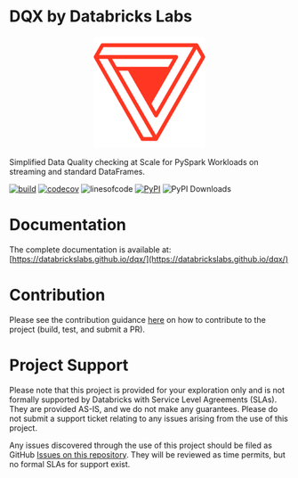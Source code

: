 DQX by Databricks Labs
===

<p align="center">
    <a href="https://github.com/databrickslabs/dqx">
        <img src="./docs/dqx/static/img/logo.svg" class="align-center" width="200" height="200" alt="logo" />
    </a>
</p>

Simplified Data Quality checking at Scale for PySpark Workloads on streaming and standard DataFrames.

[![build](https://github.com/databrickslabs/dqx/actions/workflows/push.yml/badge.svg)](https://github.com/databrickslabs/dqx/actions/workflows/push.yml) 
[![codecov](https://codecov.io/github/databrickslabs/dqx/graph/badge.svg)](https://codecov.io/github/databrickslabs/dqx) 
![linesofcode](https://aschey.tech/tokei/github/databrickslabs/dqx?category=code)
[![PyPI](https://img.shields.io/pypi/v/databricks-labs-dqx?label=pypi%20package&cacheSeconds=3600)](https://pypi.org/project/databricks-labs-dqx/) 
![PyPI Downloads](https://static.pepy.tech/personalized-badge/databricks-labs-dqx?period=month&units=international_system&left_color=grey&right_color=orange&left_text=PyPI%20downloads&cacheSeconds=3600)

# Documentation

The complete documentation is available at: [https://databrickslabs.github.io/dqx/](https://databrickslabs.github.io/dqx/)

# Contribution

Please see the contribution guidance [here](https://databrickslabs.github.io/dqx/docs/dev/contributing/) on how to contribute to the project (build, test, and submit a PR).

# Project Support

Please note that this project is provided for your exploration only and is not 
formally supported by Databricks with Service Level Agreements (SLAs). They are 
provided AS-IS, and we do not make any guarantees. Please do not 
submit a support ticket relating to any issues arising from the use of this project.

Any issues discovered through the use of this project should be filed as GitHub 
[Issues on this repository](https://github.com/databrickslabs/dqx/issues). 
They will be reviewed as time permits, but no formal SLAs for support exist.
